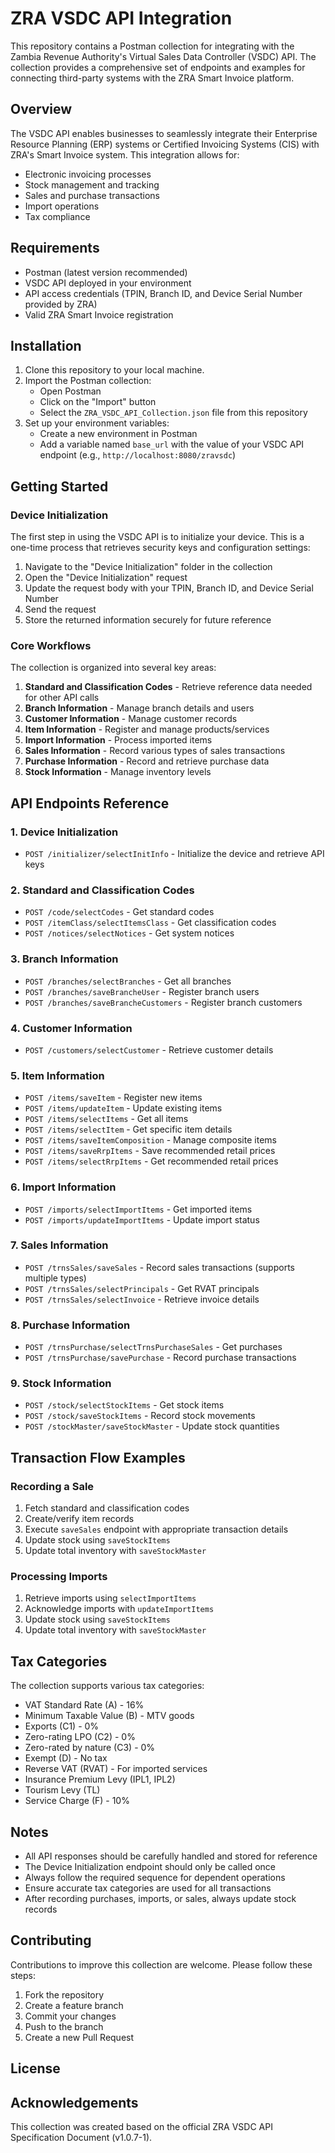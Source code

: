 # ZRA VSDC API Integration

This repository contains a Postman collection for integrating with the Zambia Revenue Authority's Virtual Sales Data Controller (VSDC) API. The collection provides a comprehensive set of endpoints and examples for connecting third-party systems with the ZRA Smart Invoice platform.

## Overview

The VSDC API enables businesses to seamlessly integrate their Enterprise Resource Planning (ERP) systems or Certified Invoicing Systems (CIS) with ZRA's Smart Invoice system. This integration allows for:

- Electronic invoicing processes
- Stock management and tracking
- Sales and purchase transactions
- Import operations
- Tax compliance

## Requirements

- Postman (latest version recommended)
- VSDC API deployed in your environment
- API access credentials (TPIN, Branch ID, and Device Serial Number provided by ZRA)
- Valid ZRA Smart Invoice registration

## Installation

1. Clone this repository to your local machine.
2. Import the Postman collection:
   - Open Postman
   - Click on the "Import" button
   - Select the `ZRA_VSDC_API_Collection.json` file from this repository
3. Set up your environment variables:
   - Create a new environment in Postman
   - Add a variable named `base_url` with the value of your VSDC API endpoint (e.g., `http://localhost:8080/zravsdc`)

## Getting Started

### Device Initialization

The first step in using the VSDC API is to initialize your device. This is a one-time process that retrieves security keys and configuration settings:

1. Navigate to the "Device Initialization" folder in the collection
2. Open the "Device Initialization" request
3. Update the request body with your TPIN, Branch ID, and Device Serial Number
4. Send the request
5. Store the returned information securely for future reference

### Core Workflows

The collection is organized into several key areas:

1. **Standard and Classification Codes** - Retrieve reference data needed for other API calls
2. **Branch Information** - Manage branch details and users
3. **Customer Information** - Manage customer records
4. **Item Information** - Register and manage products/services
5. **Import Information** - Process imported items
6. **Sales Information** - Record various types of sales transactions
7. **Purchase Information** - Record and retrieve purchase data
8. **Stock Information** - Manage inventory levels

## API Endpoints Reference

### 1. Device Initialization
- `POST /initializer/selectInitInfo` - Initialize the device and retrieve API keys

### 2. Standard and Classification Codes
- `POST /code/selectCodes` - Get standard codes
- `POST /itemClass/selectItemsClass` - Get classification codes
- `POST /notices/selectNotices` - Get system notices

### 3. Branch Information
- `POST /branches/selectBranches` - Get all branches
- `POST /branches/saveBrancheUser` - Register branch users
- `POST /branches/saveBrancheCustomers` - Register branch customers

### 4. Customer Information
- `POST /customers/selectCustomer` - Retrieve customer details

### 5. Item Information
- `POST /items/saveItem` - Register new items
- `POST /items/updateItem` - Update existing items
- `POST /items/selectItems` - Get all items
- `POST /items/selectItem` - Get specific item details
- `POST /items/saveItemComposition` - Manage composite items
- `POST /items/saveRrpItems` - Save recommended retail prices
- `POST /items/selectRrpItems` - Get recommended retail prices

### 6. Import Information
- `POST /imports/selectImportItems` - Get imported items
- `POST /imports/updateImportItems` - Update import status

### 7. Sales Information
- `POST /trnsSales/saveSales` - Record sales transactions (supports multiple types)
- `POST /trnsSales/selectPrincipals` - Get RVAT principals
- `POST /trnsSales/selectInvoice` - Retrieve invoice details

### 8. Purchase Information
- `POST /trnsPurchase/selectTrnsPurchaseSales` - Get purchases
- `POST /trnsPurchase/savePurchase` - Record purchase transactions

### 9. Stock Information
- `POST /stock/selectStockItems` - Get stock items
- `POST /stock/saveStockItems` - Record stock movements
- `POST /stockMaster/saveStockMaster` - Update stock quantities

## Transaction Flow Examples

### Recording a Sale
1. Fetch standard and classification codes
2. Create/verify item records
3. Execute `saveSales` endpoint with appropriate transaction details
4. Update stock using `saveStockItems`
5. Update total inventory with `saveStockMaster`

### Processing Imports
1. Retrieve imports using `selectImportItems`
2. Acknowledge imports with `updateImportItems`
3. Update stock using `saveStockItems`
4. Update total inventory with `saveStockMaster`

## Tax Categories

The collection supports various tax categories:

- VAT Standard Rate (A) - 16%
- Minimum Taxable Value (B) - MTV goods
- Exports (C1) - 0%
- Zero-rating LPO (C2) - 0%
- Zero-rated by nature (C3) - 0%
- Exempt (D) - No tax
- Reverse VAT (RVAT) - For imported services
- Insurance Premium Levy (IPL1, IPL2)
- Tourism Levy (TL)
- Service Charge (F) - 10%

## Notes

- All API responses should be carefully handled and stored for reference
- The Device Initialization endpoint should only be called once
- Always follow the required sequence for dependent operations
- Ensure accurate tax categories are used for all transactions
- After recording purchases, imports, or sales, always update stock records

## Contributing

Contributions to improve this collection are welcome. Please follow these steps:

1. Fork the repository
2. Create a feature branch
3. Commit your changes
4. Push to the branch
5. Create a new Pull Request

## License



## Acknowledgements

This collection was created based on the official ZRA VSDC API Specification Document (v1.0.7-1).